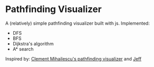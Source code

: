 # Pathfinding Visualizer

A (relatively) simple pathfinding visualizer built with js. Implemented:
- DFS
- BFS
- Dijkstra's algorithm
- A* search

Inspired by: [Clement Mihailescu's pathfinding visualizer](https://github.com/clementmihailescu/Pathfinding-Visualizer) and [Jeff](https://github.com/Jeffersonlii/Pathfinder)
